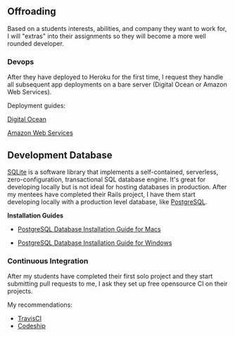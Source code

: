 ## Offroading

Based on a students interests, abilities, and company they want to work for, I will "extras" into their assignments so they will become a more well rounded developer.

### Devops

After they have deployed to Heroku for the first time, I request they handle all subsequent app deployments on a bare server (Digital Ocean or Amazon Web Services).

Deployment guides:

[Digital Ocean](https://www.digitalocean.com/community/tutorials/how-to-use-the-ruby-on-rails-one-click-application-on-digitalocean)

[Amazon Web Services](https://www.sitepoint.com/deploy-your-rails-app-to-aws/)

## Development Database

[SQLite](https://www.sqlite.org/) is a software library that implements a self-contained, serverless, zero-configuration, transactional SQL database engine. It's great for developing locally but is not ideal for hosting databases in production. After my mentees have completed their Rails project, I have them start developing locally with a production level database, like [PostgreSQL](https://www.postgresql.org/).  

__Installation Guides__

* [PostgreSQL Database Installation Guide for Macs](http://exponential.io/blog/2015/02/21/install-postgresql-on-mac-os-x-via-brew/)

* [PostgreSQL Database Installation Guide for Windows](https://www.postgresql.org/download/windows/)

### Continuous Integration

After my students have completed their first solo project and they start submitting pull requests to me, I ask they set up free opensource CI on their projects.

My recommendations:

* [TravisCI](https://travis-ci.org)
* [Codeship](https://codeship.com)
